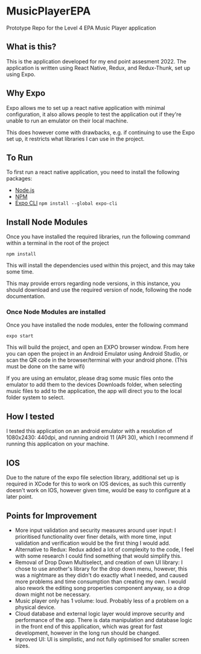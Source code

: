 # MusicPlayerEPA

Prototype Repo for the Level 4 EPA Music Player application

## What is this?

This is the application developed for my end point assesment 2022.
The application is written using React Native, Redux, and Redux-Thunk, set up using Expo.

## Why Expo

Expo allows me to set up a react native application with minimal configuration, it also allows people to test the application out if they're unable to run an emulator on their local machine.

This does however come with drawbacks,
e.g. if continuing to use the Expo set up, it restricts what libraries I can use in the project.

## To Run

To first run a react native application, you need to install the following packages:

- [Node.js](https://nodejs.org/en/)
- [NPM](https://docs.npmjs.com/downloading-and-installing-node-js-and-npm)
- [Expo CLI](https://docs.expo.dev/get-started/installation/)
    ```npm install --global expo-cli```

## Install Node Modules

Once you have installed the required libraries, run the following command within a terminal in the root of the project

```npm install```

This will install the dependencies used within this project, and this may take some time.

This may provide errors regarding node versions, in this instance, you should download and use the required version of node, following the node documentation.

### Once Node Modules are installed

Once you have installed the node modules, enter the following command

```expo start```

This will build the project, and open an EXPO browser window.
From here you can open the project in an Android Emulator using Android Studio, or scan the QR code in the browser/terminal with your android phone.
(This must be done on the same wifi)

If you are using an emulator, please drag some music files onto the emulator to add them to the devices Downloads folder, when selecting music files to add to the application, the app will direct you to the local folder system to select.

## How I tested

I tested this application on an android emulator with a resolution of 1080x2430: 440dpi, and running android 11 (API 30), which I recommend if running this application on your machine.

## IOS

Due to the nature of the expo file selection library, additional set up is required in XCode for this to work on IOS devices, as such this currently doesn't work on IOS, however given time, would be easy to configure at a later point.

## Points for Improvement

- More input validation and security measures around user input: I prioritised functionality over finer details, with more time, input validation and verification would be the first thing I would add.
- Alternative to Redux: Redux added a lot of complexity to the code, I feel with some research I could find something that would simplify this.
- Removal of Drop Down Multiselect, and creation of own UI library: I chose to use another's library for the drop down menu, however, this was a nightmare as     they didn't do exactly what I needed, and caused more problems and time consumption than creating my own. I would also rework the editing song properties component anyway, so a drop down might not be necessary.
- Music player only has 1 volume: loud. Probably less of a problem on a physical device.
- Cloud database and external logic layer would improve security and performance of the app. There is data manipulation and database logic in the front end of this application, which was great for fast development, however in the long run should be changed.
- Inproved UI: UI is simplistic, and not fully optimised for smaller screen sizes.
